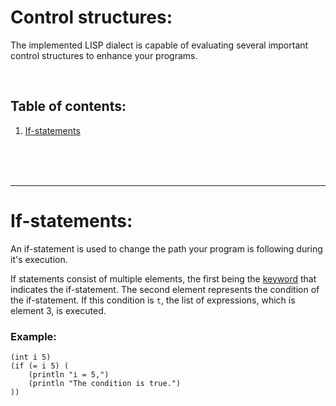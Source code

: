 # Control structures:
The implemented LISP dialect is capable of evaluating several important control structures to enhance your programs.

<br/>

## Table of contents:
1. [If-statements](#if)

<br/>
<br/>
<br/>

***

# If-statements: <a name="if"></a>

An if-statement is used to change the path your program is following during it's execution.

If statements consist of multiple elements, the first being the [keyword](https://github.com/ChosenChris/LISP-Interpreter/blob/main/Lisp%20Documentation/Keywords.md#if) that indicates the if-statement. The second element represents the condition of the if-statement. If this condition is `t`, the list of expressions, which is element 3, is executed.

### Example:
```Lisp
(int i 5)
(if (= i 5) (
    (println "i = 5,")
    (println "The condition is true.")
))
```
